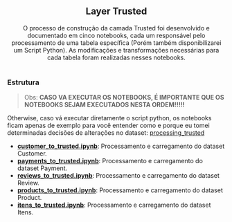 <div align="center">

## Layer Trusted

O processo de construção da camada Trusted foi desenvolvido e documentado em cinco notebooks, 
cada um responsável pelo processamento de uma tabela específica (Porém também disponibilizarei um 
Script Python). As modificações e transformações necessárias para cada tabela foram realizadas 
nesses notebooks.

</div>

#

### Estrutura

> Obs: **CASO VA EXECUTAR OS NOTEBOOKS, É IMPORTANTE QUE OS NOTEBOOKS SEJAM EXECUTADOS NESTA ORDEM!!!!!**

Otherwise, caso vá executar diretamente o script python, os notebooks ficam apenas de exemplo para você entender como e porque eu tomei determinadas decisões de alterações no dataset: [processing_trusted]()

- **[customer_to_trusted.ipynb](./customer_to_trusted.ipynb)**: Processamento e carregamento do dataset Customer.
- **[payments_to_trusted.ipynb](./payments_to_trusted.ipynb)**: Processamento e carregamento do dataset Payment.
- **[reviews_to_trusted.ipynb](./reviews_to_trusted.ipynb)**: Processamento e carregamento do dataset Review.
- **[products_to_trusted.ipynb](./products_to_trusted.ipynb)**: Processamento e carregamento do dataset Product.
- **[itens_to_trusted.ipynb](./itens_to_trusted.ipynb)**: Processamento e carregamento do dataset Itens.

